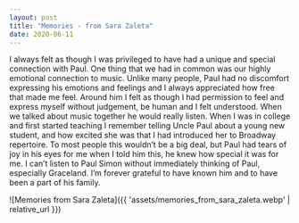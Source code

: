 ```yaml
---
layout: post
title: "Memories - from Sara Zaleta"
date: 2020-06-11
---
```


I always felt as though I was privileged to have had a unique and  special connection with Paul. One thing that we had in common was our  highly emotional connection to music. Unlike many people, Paul had no  discomfort expressing his emotions and feelings and I always appreciated  how free that made me feel. Around him I felt as though I had  permission to feel and express myself without judgement, be human and I  felt understood. When we talked about music together he would really  listen. When I was in college and first started teaching I remember  telling Uncle Paul about a young new student, and how excited she was  that I had introduced her to Broadway repertoire. To most people this wouldn’t be a big deal, but Paul had tears of joy in  his eyes for me when I told him this, he knew how special it was for  me. I can’t listen to Paul Simon without immediately thinking of Paul,  especially Graceland. I’m forever grateful to have known him and to have  been a part of his family.

![Memories from Sara Zaleta]({{ 'assets/memories_from_sara_zaleta.webp' | relative_url }})
